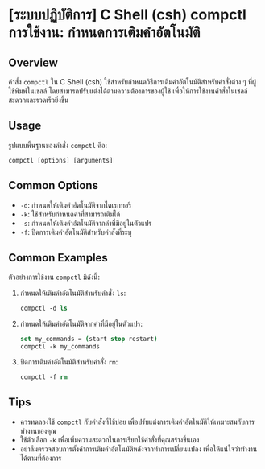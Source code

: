 # [ระบบปฏิบัติการ] C Shell (csh) compctl การใช้งาน: กำหนดการเติมคำอัตโนมัติ

## Overview
คำสั่ง `compctl` ใน C Shell (csh) ใช้สำหรับกำหนดวิธีการเติมคำอัตโนมัติสำหรับคำสั่งต่าง ๆ ที่ผู้ใช้พิมพ์ในเชลล์ โดยสามารถปรับแต่งได้ตามความต้องการของผู้ใช้ เพื่อให้การใช้งานคำสั่งในเชลล์สะดวกและรวดเร็วยิ่งขึ้น

## Usage
รูปแบบพื้นฐานของคำสั่ง `compctl` คือ:

```csh
compctl [options] [arguments]
```

## Common Options
- `-d`: กำหนดให้เติมคำอัตโนมัติจากไดเรกทอรี
- `-k`: ใช้สำหรับกำหนดคำที่สามารถเติมได้
- `-s`: กำหนดให้เติมคำอัตโนมัติจากคำที่มีอยู่ในตัวแปร
- `-f`: ปิดการเติมคำอัตโนมัติสำหรับคำสั่งที่ระบุ

## Common Examples
ตัวอย่างการใช้งาน `compctl` มีดังนี้:

1. กำหนดให้เติมคำอัตโนมัติสำหรับคำสั่ง `ls`:
   ```csh
   compctl -d ls
   ```

2. กำหนดให้เติมคำอัตโนมัติจากคำที่มีอยู่ในตัวแปร:
   ```csh
   set my_commands = (start stop restart)
   compctl -k my_commands
   ```

3. ปิดการเติมคำอัตโนมัติสำหรับคำสั่ง `rm`:
   ```csh
   compctl -f rm
   ```

## Tips
- ควรทดลองใช้ `compctl` กับคำสั่งที่ใช้บ่อย เพื่อปรับแต่งการเติมคำอัตโนมัติให้เหมาะสมกับการทำงานของคุณ
- ใช้ตัวเลือก `-k` เพื่อเพิ่มความสะดวกในการเรียกใช้คำสั่งที่คุณสร้างขึ้นเอง
- อย่าลืมตรวจสอบการตั้งค่าการเติมคำอัตโนมัติหลังจากทำการเปลี่ยนแปลง เพื่อให้แน่ใจว่าทำงานได้ตามที่ต้องการ